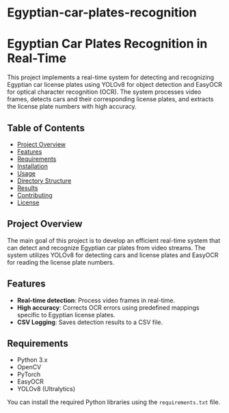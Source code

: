# Egyptian-car-plates-recognition


# Egyptian Car Plates Recognition in Real-Time

This project implements a real-time system for detecting and recognizing Egyptian car license plates using YOLOv8 for object detection and EasyOCR for optical character recognition (OCR). The system processes video frames, detects cars and their corresponding license plates, and extracts the license plate numbers with high accuracy.

## Table of Contents

- [Project Overview](#project-overview)
- [Features](#features)
- [Requirements](#requirements)
- [Installation](#installation)
- [Usage](#usage)
- [Directory Structure](#directory-structure)
- [Results](#results)
- [Contributing](#contributing)
- [License](#license)

## Project Overview

The main goal of this project is to develop an efficient real-time system that can detect and recognize Egyptian car plates from video streams. The system utilizes YOLOv8 for detecting cars and license plates and EasyOCR for reading the license plate numbers.

## Features

- **Real-time detection**: Process video frames in real-time.
- **High accuracy**: Corrects OCR errors using predefined mappings specific to Egyptian license plates.
- **CSV Logging**: Saves detection results to a CSV file.

## Requirements

- Python 3.x
- OpenCV
- PyTorch
- EasyOCR
- YOLOv8 (Ultralytics)

You can install the required Python libraries using the `requirements.txt` file.

